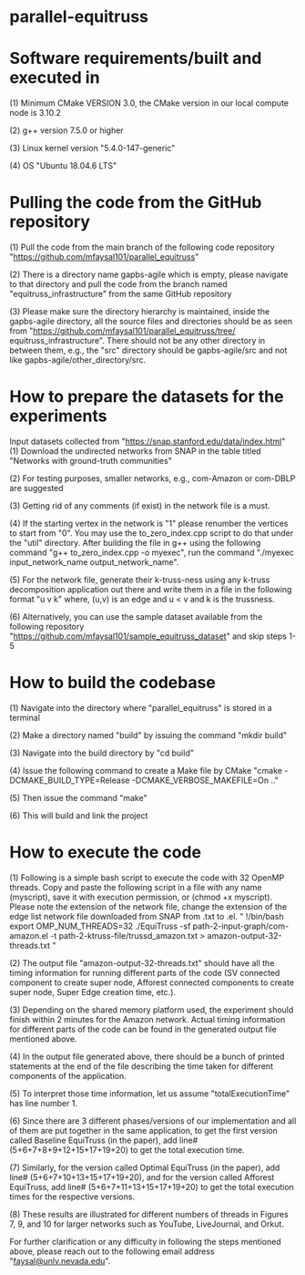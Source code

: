 # parallel-equitruss

# Software requirements/built and executed in
(1) Minimum CMake VERSION 3.0, the CMake version in our local compute node is 3.10.2

(2) g++ version 7.5.0 or higher

(3) Linux kernel version "5.4.0-147-generic"

(4) OS "Ubuntu 18.04.6 LTS"

# Pulling the code from the GitHub repository
(1) Pull the code from the main branch of the following code repository "https://github.com/mfaysal101/parallel_equitruss"

(2) There is a directory name gapbs-agile which is empty, please navigate to that directory and pull the code from the branch named "equitruss_infrastructure" from the same GitHub repository

(3) Please make sure the directory hierarchy is maintained, inside the gapbs-agile directory, all the source files and directories should be as seen from "https://github.com/mfaysal101/parallel_equitruss/tree/ equitruss_infrastructure". There should not be any other directory in between them, e.g., the "src" directory should be gapbs-agile/src and not like gapbs-agile/other_directory/src.


# How to prepare the datasets for the experiments
Input datasets collected from "https://snap.stanford.edu/data/index.html"
(1) Download the undirected networks from SNAP in the table titled "Networks with ground-truth communities"

(2) For testing purposes, smaller networks, e.g., com-Amazon or com-DBLP are suggested

(3) Getting rid of any comments (if exist) in the network file is a must.

(4) If the starting vertex in the network is "1" please renumber the vertices to start from "0". You may use the to_zero_index.cpp script to do that under the "util" directory. After building the file in g++ using the following command "g++ to_zero_index.cpp -o myexec", run the command "./myexec input_network_name output_network_name".

(5) For the network file, generate their k-truss-ness using any k-truss decomposition application out there and write them in a file in the following format "u  v   k" where, (u,v) is an edge and u < v and k is the trussness.

(6) Alternatively, you can use the sample dataset available from the following repository "https://github.com/mfaysal101/sample_equitruss_dataset" and skip steps 1-5

# How to build the codebase
(1) Navigate into the directory where "parallel_equitruss" is stored in a terminal

(2) Make a directory named "build" by issuing the command "mkdir build"

(3) Navigate into the build directory by "cd build"

(4) Issue the following command to create a Make file by CMake "cmake -DCMAKE_BUILD_TYPE=Release -DCMAKE_VERBOSE_MAKEFILE=On .."

(5) Then issue the command "make"

(6) This will build and link the project

# How to execute the code
(1) Following is a simple bash script to execute the code with 32 OpenMP threads. Copy and paste the following script in a file with any name (myscript), save it with execution permission, or (chmod +x myscript). Please note the extension of the network file, change the extension of the edge list network
file downloaded from SNAP from .txt to .el.
" !/bin/bash
export OMP_NUM_THREADS=32
./EquiTruss -sf path-2-input-graph/com-amazon.el -t path-2-ktruss-file/trussd_amazon.txt > amazon-output-32-threads.txt "

(2) The output file "amazon-output-32-threads.txt" should have all the timing information for running different parts of the code (SV connected component to create super node, Afforest connected components to create super node, Super Edge creation time, etc.).

(3) Depending on the shared memory platform used, the experiment should finish within 2 minutes for the Amazon network. Actual timing information for different parts of the code can be found in the generated output file mentioned above.

(4) In the output file generated above, there should be a bunch of printed statements at the end of the file describing the time taken for different components of the application.

(5) To interpret those time information, let us assume "totalExecutionTime" has line number 1.

(6) Since there are 3 different phases/versions of our implementation and all of them are put together in the same application, to get the first version called Baseline EquiTruss (in the paper), add line# (5+6+7+8+9+12+15+17+19+20) to get the total execution time.

(7) Similarly, for the version called Optimal EquiTruss (in the paper), add line# (5+6+7+10+13+15+17+19+20), and for the version called Afforest EquiTruss, add line#
(5+6+7+11+13+15+17+19+20) to get the total execution times for the respective versions.

(8) These results are illustrated for different numbers of threads in Figures 7, 9, and 10 for larger networks such as YouTube,
LiveJournal, and Orkut. 


For further clarification or any difficulty in following the steps
mentioned above, please reach out to the following email address
"faysal@unlv.nevada.edu".
